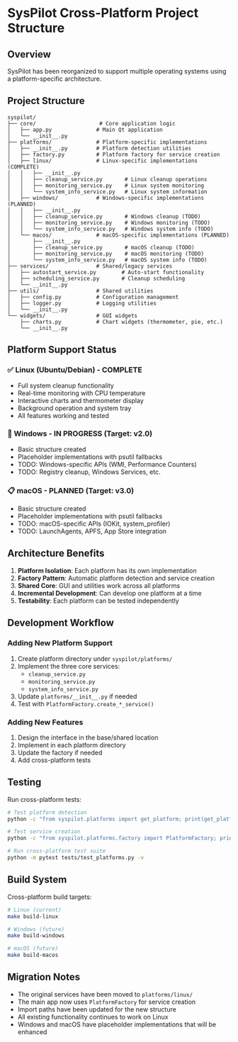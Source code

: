 # SysPilot Cross-Platform Project Structure

## Overview
SysPilot has been reorganized to support multiple operating systems using a platform-specific architecture.

## Project Structure

```
syspilot/
├── core/                    # Core application logic
│   ├── app.py              # Main Qt application
│   └── __init__.py
├── platforms/              # Platform-specific implementations
│   ├── __init__.py         # Platform detection utilities
│   ├── factory.py          # Platform factory for service creation
│   ├── linux/              # Linux-specific implementations (COMPLETE)
│   │   ├── __init__.py
│   │   ├── cleanup_service.py       # Linux cleanup operations
│   │   ├── monitoring_service.py    # Linux system monitoring
│   │   └── system_info_service.py   # Linux system information
│   ├── windows/            # Windows-specific implementations (PLANNED)
│   │   ├── __init__.py
│   │   ├── cleanup_service.py       # Windows cleanup (TODO)
│   │   ├── monitoring_service.py    # Windows monitoring (TODO)
│   │   └── system_info_service.py   # Windows system info (TODO)
│   └── macos/              # macOS-specific implementations (PLANNED)
│       ├── __init__.py
│       ├── cleanup_service.py       # macOS cleanup (TODO)
│       ├── monitoring_service.py    # macOS monitoring (TODO)
│       └── system_info_service.py   # macOS system info (TODO)
├── services/               # Shared/legacy services
│   ├── autostart_service.py        # Auto-start functionality
│   ├── scheduling_service.py       # Cleanup scheduling
│   └── __init__.py
├── utils/                  # Shared utilities
│   ├── config.py           # Configuration management
│   ├── logger.py           # Logging utilities
│   └── __init__.py
└── widgets/                # GUI widgets
    ├── charts.py           # Chart widgets (thermometer, pie, etc.)
    └── __init__.py
```

## Platform Support Status

### ✅ Linux (Ubuntu/Debian) - COMPLETE
- Full system cleanup functionality
- Real-time monitoring with CPU temperature
- Interactive charts and thermometer display
- Background operation and system tray
- All features working and tested

### 🚧 Windows - IN PROGRESS (Target: v2.0)
- Basic structure created
- Placeholder implementations with psutil fallbacks
- TODO: Windows-specific APIs (WMI, Performance Counters)
- TODO: Registry cleanup, Windows Services, etc.

### 📋 macOS - PLANNED (Target: v3.0)
- Basic structure created
- Placeholder implementations with psutil fallbacks
- TODO: macOS-specific APIs (IOKit, system_profiler)
- TODO: LaunchAgents, APFS, App Store integration

## Architecture Benefits

1. **Platform Isolation**: Each platform has its own implementation
2. **Factory Pattern**: Automatic platform detection and service creation
3. **Shared Core**: GUI and utilities work across all platforms
4. **Incremental Development**: Can develop one platform at a time
5. **Testability**: Each platform can be tested independently

## Development Workflow

### Adding New Platform Support
1. Create platform directory under `syspilot/platforms/`
2. Implement the three core services:
   - `cleanup_service.py`
   - `monitoring_service.py`
   - `system_info_service.py`
3. Update `platforms/__init__.py` if needed
4. Test with `PlatformFactory.create_*_service()`

### Adding New Features
1. Design the interface in the base/shared location
2. Implement in each platform directory
3. Update the factory if needed
4. Add cross-platform tests

## Testing

Run cross-platform tests:
```bash
# Test platform detection
python -c "from syspilot.platforms import get_platform; print(get_platform())"

# Test service creation
python -c "from syspilot.platforms.factory import PlatformFactory; print(PlatformFactory.create_cleanup_service())"

# Run cross-platform test suite
python -m pytest tests/test_platforms.py -v
```

## Build System

Cross-platform build targets:
```bash
# Linux (current)
make build-linux

# Windows (future)
make build-windows

# macOS (future)  
make build-macos
```

## Migration Notes

- The original services have been moved to `platforms/linux/`
- The main app now uses `PlatformFactory` for service creation
- Import paths have been updated for the new structure
- All existing functionality continues to work on Linux
- Windows and macOS have placeholder implementations that will be enhanced
